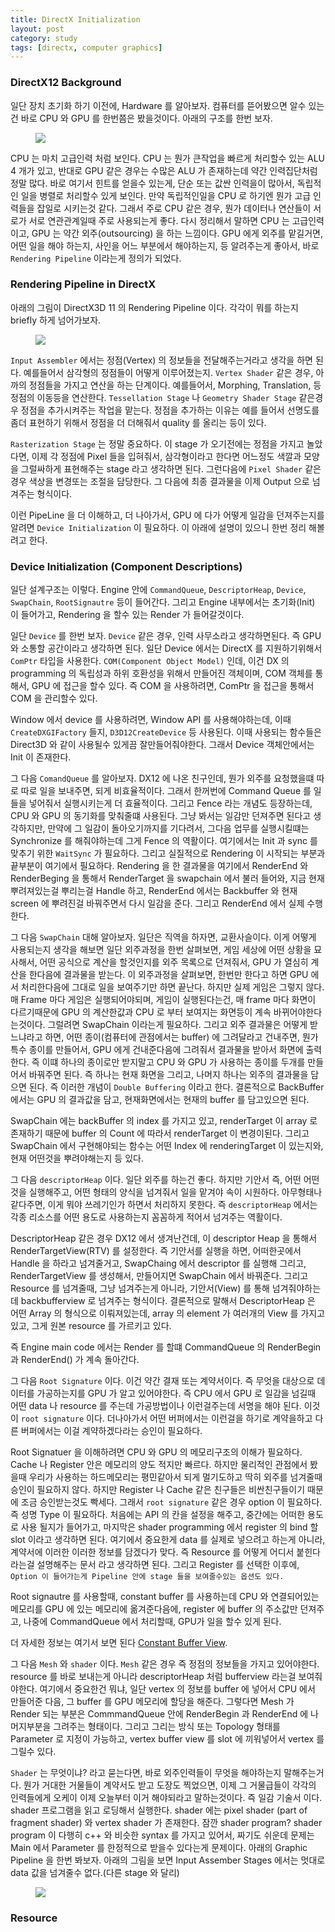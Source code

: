```yaml
---
title: DirectX Initialization
layout: post
category: study
tags: [directx, computer graphics]
---
```


### DirectX12 Background

일단 장치 초기화 하기 이전에, Hardware 를 알아보자. 컴퓨터를 뜯어봤으면 알수 있는건 바로 CPU 와 GPU 를 한번쯤은 봤을것이다. 아래의 구조를 한번 보자.

<figure>
  <img src = "../../../assets/img/study/cpu_gpu.png">
</figure>

CPU 는 마치 고급인력 처럼 보인다. CPU 는 뭔가 큰작업을 빠르게 처리할수 있는 ALU 4 개가 있고, 반대로 GPU 같은 경우는 수많은 ALU 가 존재하는데 약간 인력집단처럼 정말 많다. 바로 여기서 힌트를 얻을수 있는게, 단순 또는 값싼 인력을이 많아서, 독립적인 일을 병렬로 처리할수 있게 보인다. 만약 독립적인일을 CPU 로 하기엔 뭔가 고급 인력들을 잡일로 시키는것 같다. 그래서 주로 CPU 같은 경우, 뭔가 데이터나 연산들이 서로가 서로 연관관계일때 주로 사용되는게 좋다. 다시 정리해서 말하면 CPU 는 고급인력이고, GPU 는 약간 외주(outsourcing) 을 하는 느낌이다. GPU 에게 외주를 맡길거면, 어떤 일을 해야 하는지, 사인을 어느 부분에서 해야하는지, 등 알려주는게 좋아서, 바로 `Rendering Pipeline` 이라는게 정의가 되었다.

### Rendering Pipeline in DirectX

아래의 그림이 DirectX3D 11 의 Rendering Pipeline 이다. 각각이 뭐를 하는지 briefly 하게 넘어가보자.

<figure>
  <img src = "../../../assets/img/study/directx11_rendering_pipeline.png">
</figure>

``Input Assembler`` 에서는 정점(Vertex) 의 정보들을 전달해주는거라고 생각을 하면 된다. 예를들어서 삼각형의 정점들이 어떻게 이루어졌는지. ``Vertex Shader`` 같은 경우, 아까의 정점들을 가지고 연산을 하는 단계이다. 예를들어서, Morphing, Translation, 등 정점의 이동등을 연산한다. ``Tessellation Stage`` 나 ``Geometry Shader Stage`` 같은경우 정점을 추가시켜주는 작업을 맡는다. 정점을 추가하는 이유는 예를 들어서 선명도를 좀더 표현하기 위해서 정점을 더 더해줘서 quality 를 올리는 등이 있다.

``Rasterization Stage`` 는 정말 중요하다. 이 stage 가 오기전에는 정점을 가지고 놀았다면, 이제 각 정점에 Pixel 들을 입혀줘서, 삼각형이라고 한다면 어느정도 색깔과 모양을 그럴싸하게 표현해주는 stage 라고 생각하면 된다. 그런다음에 ``Pixel Shader`` 같은 경우 색상을 변경또는 조절을 담당한다. 그 다음에 최종 결과물을 이제 Output 으로 넘겨주는 형식이다.

이런 PipeLine 을 더 이해하고, 더 나아가서, GPU 에 다가 어떻게 일감을 던져주는지를 알려면 `Device Initialization` 이 필요하다. 이 아래에 설명이 있으니 한번 정리 해볼려고 한다.

### Device Initialization (Component Descriptions)

일단 설계구조는 이렇다. Engine 안에 `CommandQueue`, `DescriptorHeap`, `Device`, `SwapChain`, `RootSignautre` 등이 들어간다. 그리고 Engine 내부에서는 초기화(Init) 이 들어가고, Rendering 을 할수 있는 Render 가 들어갈것이다.

일단 `Device` 를 한번 보자.
`Device` 같은 경우, 인력 사무소라고 생각하면된다. 즉 GPU 와 소통할 공간이라고 생각하면 된다. 일단 Device 에서는 DirectX 를 지원하기위해서 `ComPtr` 타입을 사용한다. `COM(Component Object Model)` 인데, 이건 DX 의 programming 의 독립성과 하위 호환성을 위해서 만들어진 객체이며, COM 객체를 통해서, GPU 에 접근을 할수 있다. 즉 COM 을 사용하려면, ComPtr 을 접근을 통해서 COM 을 관리할수 있다.

Window 에서 device 를 사용하려면, Window API 를 사용해야하는데, 이때 `CreateDXGIFactory` 들지, `D3D12CreateDevice` 등 사용된다. 이때 사용되는 함수들은 Direct3D 와 같이 사용될수 있게끔 잘만들어줘야한다. 그래서 Device 객체안에서는 Init 이 존재한다.

그 다음 `ComandQueue` 를 알아보자.
DX12 에 나온 친구인데, 뭔가 외주를 요청했을떄 따로 따로 일을 보내주면, 되게 비효율적이다. 그래서 한꺼번에 Command Queue 를 일들을 넣어줘서 실행시키는게 더 효율적이다. 그리고 Fence 라는 개념도 등장하는데, CPU 와 GPU 의 동기화를 맞춰줄떄 사용된다. 그냥 봐서는 일감만 던져주면 된다고 생각하지만, 만약에 그 일감이 돌아오기까지를 기다려서, 그다음 업무를 실행시킬떄는 Synchronize 를 해줘야하는데 그게 Fence 의 역활이다. 여기에서는 Init 과 sync 를 맞추기 위한 `WaitSync` 가 필요하다. 그리고 실질적으로 Rendering 이 시작되는 부분과 끝부분이 여기에서 필요하다. Rendering 을 한 결과물을 여기에서 RenderEnd 와 RenderBeging 을 통해서 RenderTarget 을 swapchain 에서 불러 들어와, 지금 현재 뿌려져있는걸 뿌리는걸 Handle 하고, RenderEnd 에서는 Backbuffer 와 현재 screen 에 뿌려진걸 바꿔주면서 다시 일감을 준다. 그리고 RenderEnd 에서 실제 수행한다. 

그 다음 `SwapChain` 대해 알아보자.
일단은 직역을 하자면, 교환사슬이다. 이게 어떻게 사용되는지 생각을 해보면 일단 외주과정을 한번 살펴보면, 게임 세상에 어떤 상황을 묘사해서, 어떤 공식으로 계산을 할것인지를 외주 목록으로 던져줘서, GPU 가 열심히 계산을 한다음에 결과물을 받는다. 이 외주과정을 살펴보면, 한번만 한다고 하면 GPU 에서 처리한다음에 그대로 일을 보여주기만 하면 끝난다. 하지만 실제 게임은 그렇지 않다. 매 Frame 마다 게임은 실행되어야되며, 게임이 실행된다는건, 매 frame 마다 화면이 다르기때문에 GPU 의 계산한값과 CPU 로 부터 보여지는 화면등이 계속 바뀌어야한다는것이다. 그럴려면 SwapChain 이라는게 필요하다. 그리고 외주 결과물은 어떻게 받느냐라고 하면, 어떤 종이(컴퓨터에 관점에서는 buffer) 에 그려달라고 건내주면, 뭔가 특수 종이를 만들어서, GPU 에게 건내준다음에 그려줘서 결과물을 받아서 화면에 출력한다. 즉 이떄 하나의 종이로만 받지말고 CPU 와 GPU 가 사용하는 종이를 두개를 만들어서 바꿔주면 된다. 즉 하나는 현재 화면을 그리고, 나머지 하나는 외주의 결과물을 담으면 된다. 즉 이러한 개념이 `Double Buffering` 이라고 한다. 결론적으로 BackBuffer 에서는 GPU 의 결과값을 담고, 현재화면에서는 현재의 buffer 를 담고있으면 된다.

SwapChain 에는 backBuffer 의 index 를 가지고 있고, renderTarget 이 array 로 존재하기 때문에 buffer 의 Count 에 따라서 renderTarget 이 변경이된다. 그리고 SwapChain 에서 구현해야되는 함수는 어떤 Index 에 renderingTarget 이 있는지와, 현재 어떤것을 뿌려야해는지 등 있다.

그 다음 `descriptorHeap` 이다.
일단 외주를 하는건 좋다. 하지만 기안서 즉, 어떤 어떤것을 실행해주고, 어떤 형태의 양식을 넘겨줘서 일을 맡겨야 속이 시원하다. 아무형태나 같다주면, 이게 뭐야 쓰레기인가 하면서 처리하지 못한다. 즉 `descriptorHeap` 에서는 각종 리소스를 어떤 용도로 사용하는지 꼼꼼하게 적어서 넘겨주는 역활이다.

DescriptorHeap 같은 경우 DX12 에서 생겨난건데, 이 descriptor Heap 을 통해서 RenderTargetView(RTV) 를 설정한다. 즉 기안서를 실행을 하면, 어떠한곳에서 Handle 을 하라고 넘겨줄거고, SwapChaing 에서 descriptor 를 실행해 그리고, RenderTargetView 를 생성해서, 만들어지면 SwapChain 에서 바꿔준다. 그리고 Resource 를 넘겨줄때, 그냥 넘겨주는게 아니라, 기안서(View) 를 통해 넘겨줘야하는데 backbufferview 로 넘겨주는 형식이다. 결론적으로 말해서 DescriptorHeap 은 어떤 Array 의 형식으로 이뤄져있는데, array 의 element 가 여러개의 View 를 가지고 있고, 그게 원본 resource 를 가르키고 있다.

즉 Engine main code 에서는 Render 를 할떄 CommandQueue 의 RenderBegin 과 RenderEnd() 가 계속 돌아간다.

그 다음 `Root Signature` 이다.
이건 약간 결재 또는 계약서이다. 즉 무엇을 대상으로 데이터를 가공하는지를 GPU 가 알고 있어야한다. 즉 CPU 에서 GPU 로 일감을 넘길때 어떤 data 나 resource 를 주는데 가공방법이나 이런걸주는데 서명을 해야 된다. 이것이 `root signature` 이다. 더나아가서 어떤 버퍼에서는 이런걸을 하기로 계약을하고 다른 버퍼에서는 이걸 계약하겠다라는 승인이 필요하다.

Root Signatuer 을 이해하려면 CPU 와 GPU 의 메모리구조의 이해가 필요하다. Cache 나 Register 안은 메모리의 양도 적지만 빠르다. 하지만 물리적인 관점에서 봤을때 우리가 사용하는 하드메모리는 평민같아서 되게 멀기도하고 딱히 외주를 넘겨줄때 승인이 필요하지 않다. 하지만 Register 나 Cache 같은 친구들은 비싼친구들이기 때문에 조금 승인받는것도 빡세다. 그래서 `root signature` 같은 경우 option 이 필요하다. 즉 성명 Type 이 필요하다. 처음에는 API 의 칸을 설정을 해주고, 중간에는 어떠한 용도로 사용 될지가 들어가고, 마지막은 shader programming 에서 register 의 bind 할 slot 이라고 생각하면 된다. 여기에서 중요한게 data 를 실제로 넣으려고 하는게 아니라, 계약서에 이러한 이러한 정보를 담겠다가 맞다. 즉 Resource 를 어떻게 어디서 붙힌다라는걸 설명해주는 문서 라고 생각하면 된다. 그리고 Register 를 선택한 이후에, `Option 이 들어가는게 Pipeline 안에 stage 들을 보여줄수있는 옵션도 있다.` 

Root signautre 를 사용할때, constant buffer 를 사용하는데 CPU 와 연결되어있는 메모리를 GPU 에 있는 메모리에 옮겨준다음에, register 에 buffer 의 주소값만 던져주고, 나중에 CommandQueue 에서 처리할때, GPU가 일을 할수 있게 된다.

 더 자세한 정보는 여기서 보면 된다 [Constant Buffer View](https://learn.microsoft.com/en-us/windows/win32/direct3d12/example-root-signatures).

그 다음 `Mesh` 와 `shader` 이다.
`Mesh` 같은 경우 즉 정점의 정보들을 가지고 있어야한다. resource 를 바로 보내는게 아니라 descriptorHeap 처럼 bufferview 라는걸 보여줘야한다. 여기에서 중요한건 뭐냐, 일단 vertex 의 정보를 buffer 에 넣어서 CPU 에서 만들어준 다음, 그 buffer 를 GPU 메모리에 할당을 해준다. 그렇다면 Mesh 가 Render 되는 부분은 CommmandQueue 안에 RenderBegin 과 RenderEnd 에 나머지부분을 그려주는 형태이다. 그리고 그리는 방식 또는 Topology 형태를 Parameter 로 지정이 가능하고, vertex buffer view 를 slot 에 끼워넣어서 vertex 를 그릴수 있다.

`Shader` 는 무엇이냐? 라고 묻는다면, 바로 외주인력들이 무엇을 해야하는지 말해주는거다. 뭔가 거대한 거물들이 계약서도 받고 도장도 찍었으면, 이제 그 거물급들이 각각의 인력들에게 오케이 이제 오늘부터 이거 해야되라고 말하는것이다. 즉 일감 기술서 이다. shader 프로그램을 읽고 로딩해서 실행한다. shader 에는 pixel shader (part of fragment shader) 와 vertex shader 가 존재한다.
잠깐 shader program? shader program 이 다행히 c++ 와 비슷한 syntax 를 가지고 있어서, 짜기도 쉬운데 문제는 Main 에서 Parameter 를 한정적으로 받을수 있다는게 문제이다. 
아래의 Graphic Pipeline 을 한번 봐보자. 아래의 그림을 보면 Input Assember Stages 에서는 멋대로 data 값을 넘겨줄수 없다.(다른 stage 와 달리)

<figure>
  <img src = "../../../assets/img/study/DirectX12_PIPELINE.PNG">
</figure>

### Resource
 